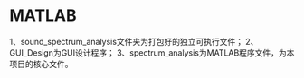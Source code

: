 # MATLAB
1、sound_spectrum_analysis文件夹为打包好的独立可执行文件；
2、GUI_Design为GUI设计程序；
3、spectrum_analysis为MATLAB程序文件，为本项目的核心文件。
